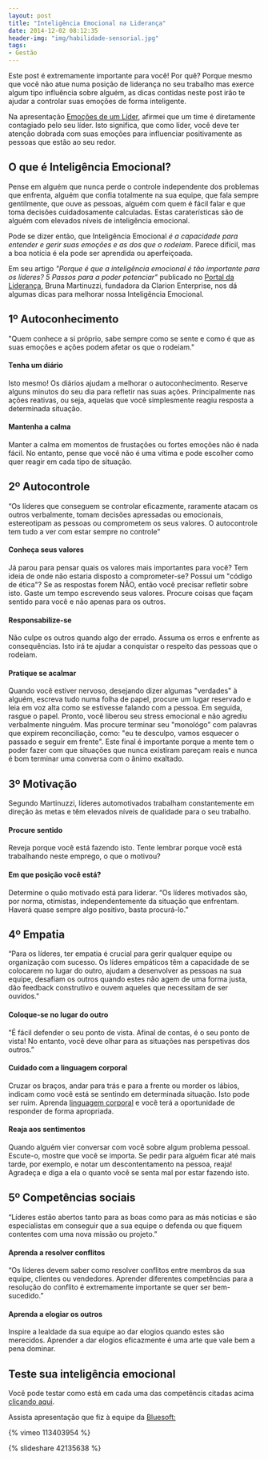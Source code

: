 ```yaml
---
layout: post
title: "Inteligência Emocional na Liderança" 
date: 2014-12-02 08:12:35 
header-img: "img/habilidade-sensorial.jpg" 
tags: 
- Gestão
---
```

Este post é extremamente importante para você! Por quê?
Porque mesmo que você não atue numa posição de liderança no seu trabalho mas exerce algum tipo influência sobre alguém, as dicas contidas neste post irão te ajudar a controlar suas emoções de forma inteligente.

Na apresentação <a href="http://rkmael.com/2014/11/18/emocoes-de-um-lider/">Emoções de um Líder</a>, afirmei que um time é diretamente contagiado pelo seu líder. Isto significa, que como líder, você deve ter atenção dobrada com suas emoções para influenciar positivamente as pessoas que estão ao seu redor.

<h2>O que é Inteligência Emocional?</h2>
Pense em alguém que nunca perde o controle independente dos problemas que enfrenta, alguém que confia totalmente na sua equipe, que fala sempre gentilmente, que ouve as pessoas, alguém com quem é fácil falar e que toma decisões cuidadosamente calculadas. Estas caraterísticas são de alguém com elevados níveis de inteligência emocional.

Pode se dizer então, que Inteligência Emocional <i>é a capacidade para entender e gerir suas emoções e as dos que o rodeiam</i>. Parece difícil, mas a boa notícia é ela pode ser aprendida ou aperfeiçoada. 

Em seu artigo <i> "Porque é que a inteligência emocional é tão importante para os líderes? 5 Passos para a poder potenciar"</i> publicado no <a href="http://portaldalideranca.sapo.pt/">Portal da Liderança</a>, Bruna Martinuzzi, fundadora da Clarion Enterprise, nos dá algumas dicas para melhorar nossa Inteligência Emocional.  

<h2>1º Autoconhecimento</h2>
"Quem conhece a si próprio, sabe sempre como se sente e como é que as suas emoções e ações podem afetar os que o rodeiam."

<h4>Tenha um diário</h4>
Isto mesmo! Os diários ajudam a melhorar o autoconhecimento. Reserve alguns minutos do seu dia para refletir nas suas ações. Principalmente nas ações reativas, ou seja, aquelas que você simplesmente reagiu resposta a determinada situação.

<h4>Mantenha a calma</h4>
Manter a calma em momentos de frustações ou fortes emoções não é nada fácil. No entanto, pense que você não é uma vítima e pode escolher como quer reagir em cada tipo de situação. 

<h2>2º Autocontrole</h2>
“Os líderes que conseguem se controlar eficazmente, raramente atacam os outros verbalmente, tomam decisões apressadas ou emocionais, estereotipam as pessoas ou comprometem os seus valores. O autocontrole tem tudo a ver com estar sempre no controle"

<h4>Conheça seus valores</h4>
Já parou para pensar quais os valores mais importantes para você? Tem ideia de onde não estaria disposto a comprometer-se? Possui um "código de ética"? Se as respostas forem NÃO, então você precisar refletir sobre isto. Gaste um tempo escrevendo seus valores. Procure coisas que façam sentido para você e não apenas para os outros.

<h4>Responsabilize-se</h4>  
Não culpe os outros quando algo der errado. Assuma os erros e enfrente as consequências. Isto irá te ajudar a conquistar o respeito das pessoas que o rodeiam.  

<h4>Pratique se acalmar</h4>  
Quando você estiver nervoso, desejando dizer algumas "verdades" à alguém, escreva tudo numa folha de papel, procure um lugar reservado e leia em voz alta como se estivesse falando com a pessoa. Em seguida, rasgue o papel. Pronto, você liberou seu stress emocional e não agrediu verbalmente ninguém. Mas procure terminar seu "monológo" com palavras que expirem reconciliação, como: "eu te desculpo, vamos esquecer o passado e seguir em frente". Este final é importante porque a mente tem o poder fazer com que situações que nunca existiram pareçam reais e nunca é bom terminar uma conversa com o ânimo exaltado.

<h2>3º Motivação</h2>
Segundo Martinuzzi, líderes automotivados trabalham constantemente em direção às metas e têm elevados níveis de qualidade para o seu trabalho.

<h4>Procure sentido</h4>  
Reveja porque você está fazendo isto. Tente lembrar porque você está trabalhando neste emprego, o que o motivou?

<h4>Em que posição você está?</h4>  
Determine o quão motivado está para liderar. “Os líderes motivados são, por norma, otimistas, independentemente da situação que enfrentam. Haverá quase sempre algo positivo, basta procurá-lo.”

<h2>4º Empatia</h2>
“Para os líderes, ter empatia é crucial para gerir qualquer equipe ou organização com sucesso. Os líderes empáticos têm a capacidade de se colocarem no lugar do outro, ajudam a desenvolver as pessoas na sua equipe, desafiam os outros quando estes não agem de uma forma justa, dão feedback construtivo e ouvem aqueles que necessitam de ser ouvidos."

<h4>Coloque-se no lugar do outro</h4>  
"É fácil defender o seu ponto de vista. Afinal de contas, é o seu ponto de vista! No entanto, você deve olhar para as situações nas perspetivas dos outros.”

<h4>Cuidado com a linguagem corporal</h4> 
Cruzar os braços, andar para trás e para a frente ou morder os lábios, indicam como você está se sentindo em determinada situação. Isto pode ser ruim. Aprenda <a href="http://pt.wikipedia.org/wiki/Linguagem_corporal">linguagem corporal</a> e você terá a oportunidade de responder de forma apropriada.

<h4>Reaja aos sentimentos</h4>
Quando alguém vier conversar com você sobre algum problema pessoal. Escute-o, mostre que você se importa. Se pedir para alguém ficar até mais tarde, por exemplo, e notar um descontentamento na pessoa, reaja! Agradeça e diga a ela o quanto você se senta mal por estar fazendo isto.

<h2>5º Competências sociais</h2>
“Líderes estão abertos tanto para as boas como para as más notícias e são especialistas em conseguir que a sua equipe o defenda ou que fiquem contentes com uma nova missão ou projeto.”

<h4>Aprenda a resolver conflitos</h4>
“Os líderes devem saber como resolver conflitos entre membros da sua equipe, clientes ou vendedores. Aprender diferentes competências para a resolução do conflito é extremamente importante se quer ser bem-sucedido.”

<h4>Aprenda a elogiar os outros</h4>
Inspire a lealdade da sua equipe ao dar elogios quando estes são merecidos. Aprender a dar elogios eficazmente é uma arte que vale bem a pena dominar.

<h2>Teste sua inteligência emocional</h2>
Você pode testar como está em cada uma das competêncis citadas acima <a href="http://portaldalideranca.sapo.pt/arquivo/inquerito/descubra-o-seu-nivel-de-inteligencia-emocional">clicando aqui</a>. 

Assista apresentação que fiz à equipe da <a href="http://labs.bluesoft.com.br/">Bluesoft:</a>

{% vimeo 113403954 %}

{% slideshare 42135638 %}
<br>
